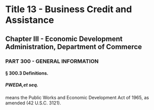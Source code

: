 
# Title 13 - Business Credit and Assistance
## Chapter III - Economic Development Administration, Department of Commerce
### PART 300 - GENERAL INFORMATION
#### § 300.3 Definitions.
##### PWEDA,et seq.

means the Public Works and Economic Development Act of 1965, as amended (42 U.S.C. 3121).
